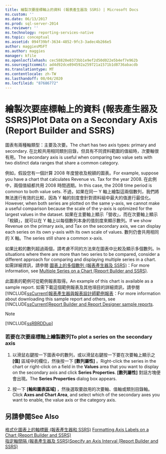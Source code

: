 ```yaml
---
title: 繪製次要座標軸上的資料 (報表產生器及 SSRS) | Microsoft Docs
ms.custom: ''
ms.date: 06/13/2017
ms.prod: sql-server-2014
ms.reviewer: ''
ms.technology: reporting-services-native
ms.topic: conceptual
ms.assetid: 094f39bf-3634-4852-9fc3-3adec4b266e5
author: maggiesMSFT
ms.author: maggies
manager: kfile
ms.openlocfilehash: cec58820e0373bb1e9ef2d50d022e5b4ef7e962b
ms.sourcegitcommit: ad4d92dce894592a259721a1571b1d8736abacdb
ms.translationtype: MT
ms.contentlocale: zh-TW
ms.lasthandoff: 08/04/2020
ms.locfileid: "87686772"
---
```

# <a name="plot-data-on-a-secondary-axis-report-builder-and-ssrs"></a><span data-ttu-id="f4a18-102">繪製次要座標軸上的資料 (報表產生器及 SSRS)</span><span class="sxs-lookup"><span data-stu-id="f4a18-102">Plot Data on a Secondary Axis (Report Builder and SSRS)</span></span>
  <span data-ttu-id="f4a18-103">圖表有兩種軸類型：主要及次要。</span><span class="sxs-lookup"><span data-stu-id="f4a18-103">The chart has two axis types: primary and secondary.</span></span> <span data-ttu-id="f4a18-104">在比較共用相同類別目錄，但具有不同資料範圍的值組時，次要軸很有用。</span><span class="sxs-lookup"><span data-stu-id="f4a18-104">The secondary axis is useful when comparing two value sets with two distinct data ranges that share a common category.</span></span>  
  
 <span data-ttu-id="f4a18-105">例如，假設您有一個計算 2008 年度營收及稅額的圖表。</span><span class="sxs-lookup"><span data-stu-id="f4a18-105">For example, suppose you have a chart that calculates Revenue vs. Tax for the year 2008.</span></span> <span data-ttu-id="f4a18-106">在此例中，兩個值組都共用 2008 時間週期。</span><span class="sxs-lookup"><span data-stu-id="f4a18-106">In this case, the 2008 time period is common to both value sets.</span></span> <span data-ttu-id="f4a18-107">不過，如果在同一 Y 軸上繪製這兩個數列，我們將無法進行有效的比較，因為 Y 軸的刻度會針對資料組中最大的值進行最佳化。</span><span class="sxs-lookup"><span data-stu-id="f4a18-107">However, when both series are plotted on the same y-axis, we cannot make a useful comparison because the scale of the y-axis is optimized for the largest values in the dataset.</span></span> <span data-ttu-id="f4a18-108">如果在主要軸上顯示「營收」，而在次要軸上顯示「稅額」，就可以在 Y 軸上以每個數列本身的值刻度來顯示數列。</span><span class="sxs-lookup"><span data-stu-id="f4a18-108">If we show Revenue on the primary axis, and Tax on the secondary axis, we can display each series on its own y-axis with its own scale of values.</span></span> <span data-ttu-id="f4a18-109">數列仍會共用相同的 X 軸。</span><span class="sxs-lookup"><span data-stu-id="f4a18-109">The series still share a common x-axis.</span></span>  
  
 <span data-ttu-id="f4a18-110">如果比較的數列超過兩個，請考慮不同的方法來在圖表中比較及顯示多個數列。</span><span class="sxs-lookup"><span data-stu-id="f4a18-110">In situations where there are more than two series to be compared, consider a different approach for comparing and displaying multiple series in a chart.</span></span> <span data-ttu-id="f4a18-111">如需詳細資訊，請參閱 [圖表上的多個數列 &#40;報表產生器及 SSRS&#41;](multiple-series-on-a-chart-report-builder-and-ssrs.md)：</span><span class="sxs-lookup"><span data-stu-id="f4a18-111">For more information, see [Multiple Series on a Chart &#40;Report Builder and SSRS&#41;](multiple-series-on-a-chart-report-builder-and-ssrs.md).</span></span>  
  
 <span data-ttu-id="f4a18-112">此圖表的範例可從範例報表取得。</span><span class="sxs-lookup"><span data-stu-id="f4a18-112">An example of this chart is available as a sample report.</span></span> <span data-ttu-id="f4a18-113">如需下載這個範例報表及其他項目的詳細資訊，請參閱 [!INCLUDE[ssCurrent](../../includes/sscurrent-md.md)][報表產生器與報表設計師範例報表](https://go.microsoft.com/fwlink/?LinkId=198283)：</span><span class="sxs-lookup"><span data-stu-id="f4a18-113">For more information about downloading this sample report and others, see [!INCLUDE[ssCurrent](../../includes/sscurrent-md.md)][Report Builder and Report Designer sample reports](https://go.microsoft.com/fwlink/?LinkId=198283).</span></span>  
  
> [!NOTE]  
>  [!INCLUDE[ssRBRDDup](../../includes/ssrbrddup-md.md)]  
  
### <a name="to-plot-a-series-on-the-secondary-axis"></a><span data-ttu-id="f4a18-114">若要在次要座標軸上繪製數列</span><span class="sxs-lookup"><span data-stu-id="f4a18-114">To plot a series on the secondary axis</span></span>  
  
1.  <span data-ttu-id="f4a18-115">以滑鼠右鍵按一下圖表中的數列，或以滑鼠右鍵按一下要在次要軸上顯示之 **[值]** 區域中的欄位，然後按一下 **[數列屬性]** 。</span><span class="sxs-lookup"><span data-stu-id="f4a18-115">Right-click the series in the chart or right-click on a field in the **Values** area that you want to display on the secondary axis and click **Series Properties**.</span></span> <span data-ttu-id="f4a18-116">**[數列屬性]** 對話方塊便會出現。</span><span class="sxs-lookup"><span data-stu-id="f4a18-116">The **Series Properties** dialog box appears.</span></span>  
  
2.  <span data-ttu-id="f4a18-117">按一下 **[軸和圖表區域]** ，然後選取要啟用的次要軸、值軸或類別目錄軸。</span><span class="sxs-lookup"><span data-stu-id="f4a18-117">Click **Axes and Chart Area**, and select which of the secondary axes you want to enable, the value axis or the category axis.</span></span>  
  
## <a name="see-also"></a><span data-ttu-id="f4a18-118">另請參閱</span><span class="sxs-lookup"><span data-stu-id="f4a18-118">See Also</span></span>  
 <span data-ttu-id="f4a18-119">[格式化圖表上的軸標籤 &#40;報表產生器和 SSRS&#41;](formatting-axis-labels-on-a-chart-report-builder-and-ssrs.md) </span><span class="sxs-lookup"><span data-stu-id="f4a18-119">[Formatting Axis Labels on a Chart &#40;Report Builder and SSRS&#41;](formatting-axis-labels-on-a-chart-report-builder-and-ssrs.md) </span></span>  
 [<span data-ttu-id="f4a18-120">指定軸間隔 &#40;報表產生器及 SSRS&#41;</span><span class="sxs-lookup"><span data-stu-id="f4a18-120">Specify an Axis Interval &#40;Report Builder and SSRS&#41;</span></span>](specify-an-axis-interval-report-builder-and-ssrs.md)  
  
  
